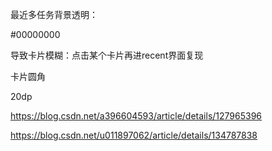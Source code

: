 最近多任务背景透明：

<item name="overviewScrimColor">#00000000</item>

导致卡片模糊：点击某个卡片再进recent界面复现

卡片圆角

<dimen name="task_corner_radius_override">20dp</dimen>

https://blog.csdn.net/a396604593/article/details/127965396

https://blog.csdn.net/u011897062/article/details/134787838